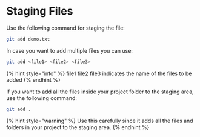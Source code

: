 # Staging Files

Use the following command for staging the file:

```bash
git add demo.txt
```

In case you want to add multiple files you can use:

```bash
git add <file1> <file2> <file3>
```

{% hint style="info" %}
file1 file2 file3 indicates the name of the files to be added
{% endhint %}

If you want to add all the files inside your project folder to the staging area, use the following command:

```bash
git add .
```

{% hint style="warning" %}
Use this carefully since it adds all the files and folders in your project to the staging area.
{% endhint %}

